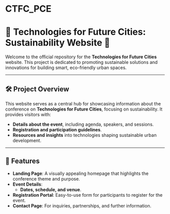 # CTFC_PCE
# 🌆 **Technologies for Future Cities: Sustainability Website** 🌱

Welcome to the official repository for the **Technologies for Future Cities** website. This project is dedicated to promoting sustainable solutions and innovations for building smart, eco-friendly urban spaces.

---

## 🛠 **Project Overview**

This website serves as a central hub for showcasing information about the conference on **Technologies for Future Cities**, focusing on sustainability. It provides visitors with:

- **Details about the event**, including agenda, speakers, and sessions.
- **Registration and participation guidelines**.
- **Resources and insights** into technologies shaping sustainable urban development.

---

## 🚀 **Features**

- **Landing Page**: A visually appealing homepage that highlights the conference theme and purpose.
- **Event Details**:  
  - **Dates, schedule, and venue**.  
- **Registration Portal**: Easy-to-use form for participants to register for the event.
- **Contact Page**: For inquiries, partnerships, and further information.


